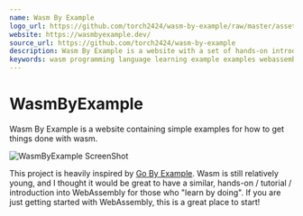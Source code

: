 ```yaml
---
name: Wasm By Example
logo_url: https://github.com/torch2424/wasm-by-example/raw/master/assets/readmeBanner.png
website: https://wasmbyexample.dev/
source_url: https://github.com/torch2424/wasm-by-example
description: Wasm By Example is a website with a set of hands-on introduction examples and tutorials for WebAssembly (Wasm)
keywords: wasm programming language learning example examples webassembly introduction tutorial
---
```


# WasmByExample

Wasm By Example is a website containing simple examples for how to get things done with wasm.

![WasmByExample ScreenShot](https://github.com/torch2424/wasm-by-example/raw/master/assets/readmeBanner.png)

This project is heavily inspired by [Go By Example](https://gobyexample.com/). Wasm is still relatively young, and I thought it would be great to have a similar, hands-on / tutorial / introduction into WebAssembly for those who "learn by doing". If you are just getting started with WebAssembly, this is a great place to start!
